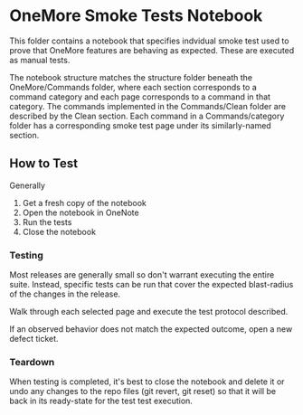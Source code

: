 # OneMore Smoke Tests Notebook

This folder contains a notebook that specifies indvidual smoke test used to prove that
OneMore features are behaving as expected. These are executed as manual tests.

The notebook structure matches the structure folder beneath the OneMore/Commands folder,
where each section corresponds to a command category and each page corresponds to a
command in that category. The commands implemented in the Commands/Clean folder are
described by the Clean section. Each command in a Commands/category folder has a 
corresponding smoke test page under its similarly-named section.

## How to Test

Generally

1. Get a fresh copy of the notebook
1. Open the notebook in OneNote
1. Run the tests
1. Close the notebook

### Testing
Most releases are generally small so don't warrant executing the entire suite.
Instead, specific tests can be run that cover the expected blast-radius of the changes in the
release.

Walk through each selected page and execute the test protocol described. 

If an observed behavior does not match the expected outcome, open a new defect ticket.

### Teardown

When testing is completed, it's best to close the notebook and delete it or undo any
changes to the repo files (git revert, git reset) so that it will be back in its
ready-state for the test test execution.
